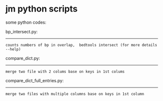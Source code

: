 jm python scripts
================

some python codes:

bp_intersect.py:
________________
	counts numbers of bp in overlap,  bedtools intersect (for more details --help)

compare_dict.py:
________________
	merge two file with 2 colums base on keys in 1st colums

compare_dict_full_entries.py:
_____________________________
	merge two files with multiple columns base on keys in 1st column  
